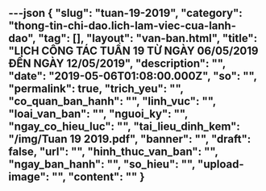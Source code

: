 ---json
{
    "slug": "tuan-19-2019",
    "category": "thong-tin-chi-dao.lich-lam-viec-cua-lanh-dao",
    "tag": [],
    "layout": "van-ban.html",
    "title": "LỊCH CÔNG TÁC TUẦN 19 TỪ NGÀY 06/05/2019 ĐẾN NGÀY 12/05/2019",
    "description": "",
    "date": "2019-05-06T01:08:00.000Z",
    "so": "",
    "permalink": true,
    "trich_yeu": "",
    "co_quan_ban_hanh": "",
    "linh_vuc": "",
    "loai_van_ban": "",
    "nguoi_ky": "",
    "ngay_co_hieu_luc": "",
    "tai_lieu_dinh_kem": "/img/Tuan 19 2019.pdf",
    "banner": "",
    "draft": false,
    "url": "",
    "hinh_thuc_van_ban": "",
    "ngay_ban_hanh": "",
    "so_hieu": "",
    "upload-image": "",
    "__content__": ""
}
---
